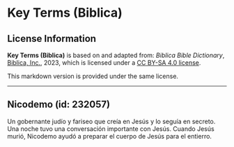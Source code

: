 # Key Terms (Biblica)

## License Information

**Key Terms (Biblica)** is based on and adapted from: _Biblica Bible Dictionary_, [Biblica, Inc.](https://www.biblica.com/), 2023, which is licensed under a [CC BY-SA 4.0 license](https://creativecommons.org/licenses/by-sa/4.0/legalcode.en).

This markdown version is provided under the same license.



--------------------------------

## Nicodemo (id: 232057)

Un gobernante judío y fariseo que creía en Jesús y lo seguía en secreto. Una noche tuvo una conversación importante con Jesús. Cuando Jesús murió, Nicodemo ayudó a preparar el cuerpo de Jesús para el entierro.


